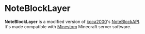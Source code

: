 # NoteBlockLayer
**NoteBlockLayer** is a modified version of [koca2000](https://github.com/koca2000)'s [NoteBlockAPI](https://github.com/koca2000/NoteBlockAPI).  
It's made compatible with [Minestom](https://github.com/Minestom/Minestom) Minecraft server software.